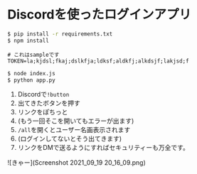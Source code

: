 # Discordを使ったログインアプリ

```bash
$ pip install -r requirements.txt
$ npm install
```

```.env
# これはsampleです
TOKEN=la;kjdsl;fkaj;dslkfja;ldksf;aldkfj;alkdsjf;lakjsd;f
```

```bash
$ node index.js
$ python app.py
```

1. Discordで`!button`
2. 出てきたボタンを押す
3. リンクをぽちっと
4. (もう一回そこを開いてもエラーが出ます)
5. `/all`を開くとユーザー名画表示されます
6. (ログインしてないとそう出てきます)
7. リンクをDMで送るようにすればセキュリティーも万全です。

![きゃー](Screenshot 2021_09_19 20_16_09.png)